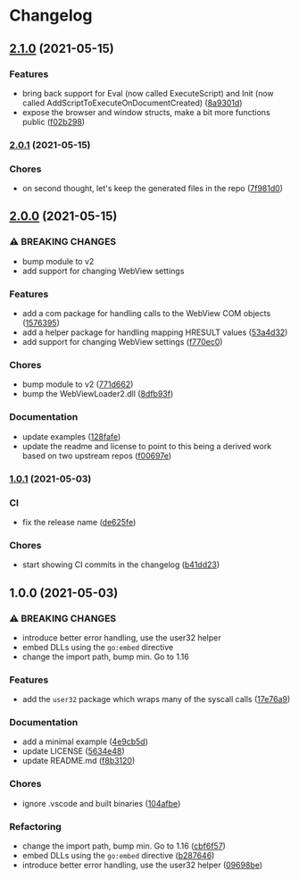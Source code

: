 # Changelog

## [2.1.0](https://www.github.com/mattpodraza/webview2/compare/v2.0.1...v2.1.0) (2021-05-15)


### Features

* bring back support for Eval (now called ExecuteScript) and Init (now called AddScriptToExecuteOnDocumentCreated) ([8a9301d](https://www.github.com/mattpodraza/webview2/commit/8a9301d62c3cf44bd1020ef20de67a5a7e88beb4))
* expose the browser and window structs, make a bit more functions public ([f02b298](https://www.github.com/mattpodraza/webview2/commit/f02b298c57c65bb933c1ebf5a07a72fe3944e319))

### [2.0.1](https://www.github.com/mattpodraza/webview2/compare/v2.0.0...v2.0.1) (2021-05-15)


### Chores

* on second thought, let's keep the generated files in the repo ([7f981d0](https://www.github.com/mattpodraza/webview2/commit/7f981d0579a535b2db8a3067cab981aa83a3c20a))

## [2.0.0](https://www.github.com/mattpodraza/webview2/compare/v1.0.1...v2.0.0) (2021-05-15)


### ⚠ BREAKING CHANGES

* bump module to v2
* add support for changing WebView settings

### Features

* add a com package for handling calls to the WebView COM objects ([1576395](https://www.github.com/mattpodraza/webview2/commit/15763954d9eb980eaa068ac2723039d71a877181))
* add a helper package for handling mapping HRESULT values ([53a4d32](https://www.github.com/mattpodraza/webview2/commit/53a4d32b9fcb8d68157ca487df1734bbea9f5493))
* add support for changing WebView settings ([f770ec0](https://www.github.com/mattpodraza/webview2/commit/f770ec073c604c4b00375a5a46dbf4a799a22ac1))


### Chores

* bump module to v2 ([771d662](https://www.github.com/mattpodraza/webview2/commit/771d6620796f94efb4bd52aa2c531133d295f5f0))
* bump the WebViewLoader2.dll ([8dfb93f](https://www.github.com/mattpodraza/webview2/commit/8dfb93f5f437dd06b52811f2afdc39bc0b4e6d4c))


### Documentation

* update examples ([128fafe](https://www.github.com/mattpodraza/webview2/commit/128fafebd08b3b0d6de0d7af518738d143fb8895))
* update the readme and license to point to this being a derived work based on two upstream repos ([f00697e](https://www.github.com/mattpodraza/webview2/commit/f00697eb6c9f1c44dcd3271666c74e19002383d1))

### [1.0.1](https://www.github.com/mattpodraza/webview2/compare/v1.0.0...v1.0.1) (2021-05-03)


### CI

* fix the release name ([de625fe](https://www.github.com/mattpodraza/webview2/commit/de625fe9a2e653f8977adca691d24846a31f4962))


### Chores

* start showing CI commits in the changelog ([b41dd23](https://www.github.com/mattpodraza/webview2/commit/b41dd2375099b702c87f341c99915b2ff66daf5d))

## 1.0.0 (2021-05-03)


### ⚠ BREAKING CHANGES

* introduce better error handling, use the user32 helper
* embed DLLs using the `go:embed` directive
* change the import path, bump min. Go to 1.16

### Features

* add the `user32` package which wraps many of the syscall calls ([17e76a9](https://www.github.com/mattpodraza/webview2/commit/17e76a9678310a602f70b85ca28e65ab3ed9c883))


### Documentation

* add a minimal example ([4e9cb5d](https://www.github.com/mattpodraza/webview2/commit/4e9cb5d45ca7cbaf229ecc06a5a064da2979520a))
* update LICENSE ([5634e48](https://www.github.com/mattpodraza/webview2/commit/5634e48a4f8c3c55b907db07a7bf9b26c7999554))
* update README.md ([f8b3120](https://www.github.com/mattpodraza/webview2/commit/f8b3120cce0d497540289bfa754210c86f5c05a6))


### Chores

* ignore .vscode and built binaries ([104afbe](https://www.github.com/mattpodraza/webview2/commit/104afbe1b72716d4f7018b8edaea1a03bfcd3f0a))


### Refactoring

* change the import path, bump min. Go to 1.16 ([cbf6f57](https://www.github.com/mattpodraza/webview2/commit/cbf6f57c5e76d19147804fe6dd288e1cb2b79275))
* embed DLLs using the `go:embed` directive ([b287646](https://www.github.com/mattpodraza/webview2/commit/b287646acdcd485ef1c3d4068a48d4603e213868))
* introduce better error handling, use the user32 helper ([09698be](https://www.github.com/mattpodraza/webview2/commit/09698be696bc23cbb4389ffb58c787a502e41560))
